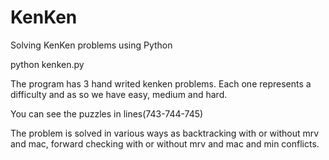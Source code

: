 # KenKen
Solving KenKen problems using Python

python kenken.py

The program has 3 hand writed kenken problems. Each one represents a difficulty and as so we have easy, medium and hard.

You can see the puzzles in lines(743-744-745)

The problem is solved in various ways as backtracking with or without mrv and mac, forward checking with or without mrv and mac and min conflicts.
